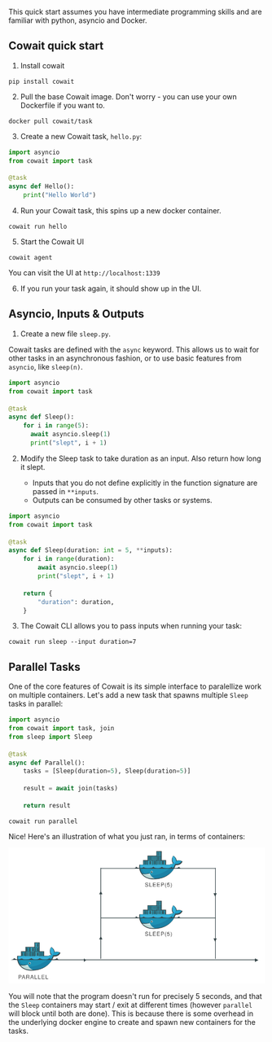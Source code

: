 This quick start assumes you have intermediate programming skills and are familiar with python, asyncio and Docker.

## Cowait quick start

1. Install cowait

```shell
pip install cowait
```

2. Pull the base Cowait image. Don't worry - you can use your own Dockerfile if you want to.

```shell
docker pull cowait/task
```

3. Create a new Cowait task, `hello.py`:

```python:title=hello.py
import asyncio
from cowait import task

@task
async def Hello():
    print("Hello World")

```

4. Run your Cowait task, this spins up a new docker container.

```shell
cowait run hello
```

5. Start the Cowait UI

```shell
cowait agent
```

You can visit the UI at `http://localhost:1339`

6. If you run your task again, it should show up in the UI.

## Asyncio, Inputs & Outputs

1. Create a new file `sleep.py`.

Cowait tasks are defined with the `async` keyword. This allows us to wait for other tasks in an asynchronous fashion, or to use basic features from `asyncio`, like `sleep(n)`.

```python sleep.py
import asyncio
from cowait import task

@task
async def Sleep():
    for i in range(5):
      await asyncio.sleep(1)
      print("slept", i + 1)

```

2. Modify the Sleep task to take duration as an input. Also return how long it slept.

    - Inputs that you do not define explicitly in the function signature are passed in `**inputs`.
    - Outputs can be consumed by other tasks or systems.

```python sleep.py
import asyncio
from cowait import task

@task
async def Sleep(duration: int = 5, **inputs):
    for i in range(duration):
        await asyncio.sleep(1)
        print("slept", i + 1)

    return {
        "duration": duration,
    }
```

3. The Cowait CLI allows you to pass inputs when running your task:

```shell
cowait run sleep --input duration=7
```

## Parallel Tasks

One of the core features of Cowait is its simple interface to paralellize work on multiple containers. Let's add a new task that spawns multiple `Sleep` tasks in parallel:

```python parallel.py
import asyncio
from cowait import task, join
from sleep import Sleep

@task
async def Parallel():
    tasks = [Sleep(duration=5), Sleep(duration=5)]

    result = await join(tasks)

    return result

```

```shell
cowait run parallel
```

Nice! Here's an illustration of what you just ran, in terms of containers:

![Parallel Docker Illustration](./images/parallel_tasks_docker.svg)

You will note that the program doesn't run for precisely 5 seconds, and that the `Sleep` containers may start / exit at different times (however `parallel` will block until both are done). This is because there is some overhead in the underlying docker engine to create and spawn new containers for the tasks.
